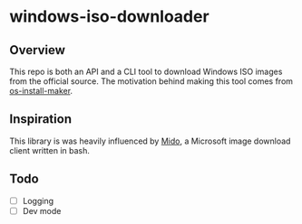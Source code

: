 # windows-iso-downloader

## Overview

This repo is both an API and a CLI tool to download Windows ISO images from the official source. The motivation behind making this tool comes from [os-install-maker](https://github.com/kyleaupton/os-install-maker).

## Inspiration

This library is was heavily influenced by [Mido](https://github.com/ElliotKillick/Mido), a Microsoft image download client written in bash.

## Todo

- [ ] Logging
- [ ] Dev mode

